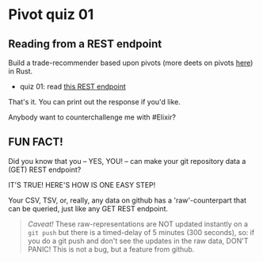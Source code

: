 # Pivot quiz 01

## Reading from a REST endpoint

Build a trade-recommender based upon pivots 
(more deets on pivots 
[here](https://logicalgraphs.blogspot.com/p/prism.html)) in Rust.

* quiz 01: read 
[this REST endpoint](https://raw.githubusercontent.com/logicalgraphs/crypto-n-rust/pivot-quiz-01/data-files/csv/pivots.csv)

That's it. You can print out the response if you'd like.

Anybody want to counterchallenge me with #Elixir?

## FUN FACT!

Did you know that you – YES, YOU! – can make your git repository data a (GET) 
REST endpoint?

IT'S TRUE! HERE'S HOW IS ONE EASY STEP!

Your CSV, TSV, or, really, any data on github has a 'raw'-counterpart that can 
be queried, just like any GET REST endpoint.

> *Caveat!* These raw-representations are NOT updated instantly on a `git push` 
but there is a timed-delay of 5 minutes (300 seconds), so: if you do a git push 
and don't see the updates in the raw data, DON'T PANIC! This is not a bug, but 
a feature from github.
